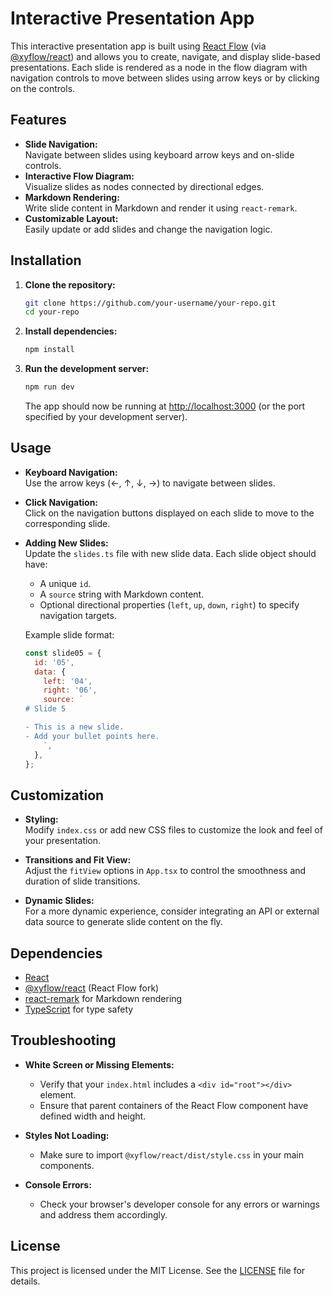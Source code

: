 # Interactive Presentation App

This interactive presentation app is built using [React Flow](https://reactflow.dev/) (via [@xyflow/react](https://github.com/xyflow/react)) and allows you to create, navigate, and display slide-based presentations. Each slide is rendered as a node in the flow diagram with navigation controls to move between slides using arrow keys or by clicking on the controls.

## Features

- **Slide Navigation:**  
  Navigate between slides using keyboard arrow keys and on-slide controls.
- **Interactive Flow Diagram:**  
  Visualize slides as nodes connected by directional edges.
- **Markdown Rendering:**  
  Write slide content in Markdown and render it using `react-remark`.
- **Customizable Layout:**  
  Easily update or add slides and change the navigation logic.



## Installation

1. **Clone the repository:**

   ```bash
   git clone https://github.com/your-username/your-repo.git
   cd your-repo
   ```

2. **Install dependencies:**

   ```bash
   npm install
   ```

3. **Run the development server:**

   ```bash
   npm run dev
   ```

   The app should now be running at [http://localhost:3000](http://localhost:3000) (or the port specified by your development server).

## Usage

- **Keyboard Navigation:**  
  Use the arrow keys (←, ↑, ↓, →) to navigate between slides.
  
- **Click Navigation:**  
  Click on the navigation buttons displayed on each slide to move to the corresponding slide.

- **Adding New Slides:**  
  Update the `slides.ts` file with new slide data. Each slide object should have:
  - A unique `id`.
  - A `source` string with Markdown content.
  - Optional directional properties (`left`, `up`, `down`, `right`) to specify navigation targets.

  Example slide format:
  ```js
  const slide05 = {
    id: '05',
    data: {
      left: '04',
      right: '06',
      source: `
  # Slide 5
  
  - This is a new slide.
  - Add your bullet points here.
      `,
    },
  };
  ```

## Customization

- **Styling:**  
  Modify `index.css` or add new CSS files to customize the look and feel of your presentation.
  
- **Transitions and Fit View:**  
  Adjust the `fitView` options in `App.tsx` to control the smoothness and duration of slide transitions.

- **Dynamic Slides:**  
  For a more dynamic experience, consider integrating an API or external data source to generate slide content on the fly.

## Dependencies

- [React](https://reactjs.org/)
- [@xyflow/react](https://github.com/xyflow/react) (React Flow fork)
- [react-remark](https://github.com/remarkjs/react-remark) for Markdown rendering
- [TypeScript](https://www.typescriptlang.org/) for type safety

## Troubleshooting

- **White Screen or Missing Elements:**  
  - Verify that your `index.html` includes a `<div id="root"></div>` element.
  - Ensure that parent containers of the React Flow component have defined width and height.
  
- **Styles Not Loading:**  
  - Make sure to import `@xyflow/react/dist/style.css` in your main components.
  
- **Console Errors:**  
  - Check your browser's developer console for any errors or warnings and address them accordingly.

## License

This project is licensed under the MIT License. See the [LICENSE](LICENSE) file for details.
